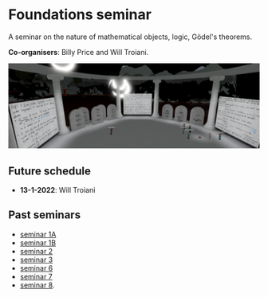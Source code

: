 # Foundations seminar

A seminar on the nature of mathematical objects, logic, Gödel's theorems.

**Co-organisers**: Billy Price and Will Troiani.

![foundations](seminar-foundations.png)

## Future schedule

* **13-1-2022**: Will Troiani

## Past seminars

* [seminar 1A](https://youtu.be/2S83EcpCKBY)
* [seminar 1B](https://youtu.be/hI3WKeaHCkk)
* [seminar 2](https://youtu.be/BxFr891R2k0)
* [seminar 3](https://youtu.be/sKJ5kbqYBBQ)
* [seminar 6](https://youtu.be/fpIXJ_X4XDM)
* [seminar 7](https://youtu.be/QfNGjmP65Fw)
* [seminar 8](https://youtu.be/kMhX5f0UN44).
